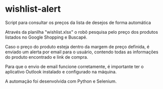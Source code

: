 # wishlist-alert
Script para consultar os preços da lista de desejos de forma automática

Através da planilha "wishlist.xlsx" o robô pesquisa pelo preço dos produtos listados no Google Shopping e Buscapé.

Caso o preço do produto esteja dentro da margem de preço definida, é enviado um alerta por email para o usuário, contendo todas as informações do produto encontrado e link de compra.

Para que o envio de email funcione corretamente, é importante ter o aplicativo Outlook instalado e configurado na máquina.

A automação foi desenvolvida com Python e Selenium.
